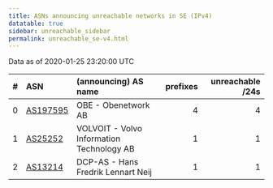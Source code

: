 ```yaml
---
title: ASNs announcing unreachable networks in SE (IPv4)
datatable: true
sidebar: unreachable_sidebar
permalink: unreachable_se-v4.html
---
```


Data as of 2020-01-25 23:20:00 UTC


<div class="datatable-begin"></div>

|   # | ASN                                      | (announcing) AS name                      |   prefixes |   unreachable /24s |
|----:|:-----------------------------------------|:------------------------------------------|-----------:|-------------------:|
|   0 | [AS197595](unreachable_AS197595-v4.html) | OBE - Obenetwork AB                       |          4 |                  4 |
|   1 | [AS25252](unreachable_AS25252-v4.html)   | VOLVOIT - Volvo Information Technology AB |          1 |                  1 |
|   2 | [AS13214](unreachable_AS13214-v4.html)   | DCP-AS - Hans Fredrik Lennart Neij        |          1 |                  1 |

<div class="datatable-end"></div>